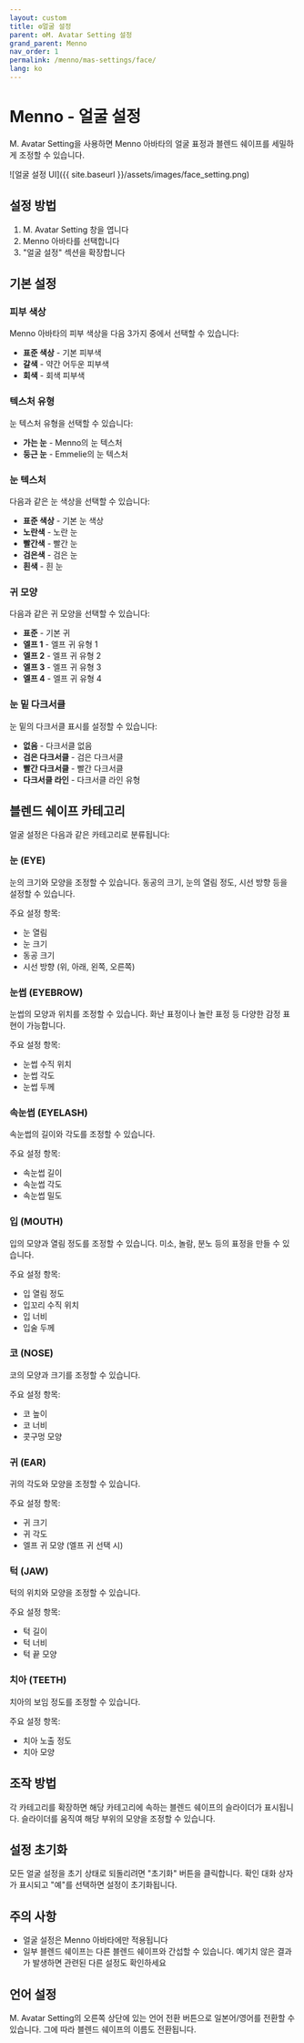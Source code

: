 ```yaml
---
layout: custom
title: ⚙️얼굴 설정
parent: ⚙️M. Avatar Setting 설정
grand_parent: Menno
nav_order: 1
permalink: /menno/mas-settings/face/
lang: ko
---
```


# Menno - 얼굴 설정

M. Avatar Setting을 사용하면 Menno 아바타의 얼굴 표정과 블렌드 쉐이프를 세밀하게 조정할 수 있습니다.

![얼굴 설정 UI]({{ site.baseurl }}/assets/images/face_setting.png)

## 설정 방법

1. M. Avatar Setting 창을 엽니다
2. Menno 아바타를 선택합니다
3. "얼굴 설정" 섹션을 확장합니다

## 기본 설정

### 피부 색상
Menno 아바타의 피부 색상을 다음 3가지 중에서 선택할 수 있습니다:
- **표준 색상** - 기본 피부색
- **갈색** - 약간 어두운 피부색
- **회색** - 회색 피부색

### 텍스처 유형
눈 텍스처 유형을 선택할 수 있습니다:
- **가는 눈** - Menno의 눈 텍스처
- **둥근 눈** - Emmelie의 눈 텍스처

### 눈 텍스처
다음과 같은 눈 색상을 선택할 수 있습니다:
- **표준 색상** - 기본 눈 색상
- **노란색** - 노란 눈
- **빨간색** - 빨간 눈
- **검은색** - 검은 눈
- **흰색** - 흰 눈

### 귀 모양
다음과 같은 귀 모양을 선택할 수 있습니다:
- **표준** - 기본 귀
- **엘프 1** - 엘프 귀 유형 1
- **엘프 2** - 엘프 귀 유형 2
- **엘프 3** - 엘프 귀 유형 3
- **엘프 4** - 엘프 귀 유형 4

### 눈 밑 다크서클
눈 밑의 다크서클 표시를 설정할 수 있습니다:
- **없음** - 다크서클 없음
- **검은 다크서클** - 검은 다크서클
- **빨간 다크서클** - 빨간 다크서클
- **다크서클 라인** - 다크서클 라인 유형

## 블렌드 쉐이프 카테고리

얼굴 설정은 다음과 같은 카테고리로 분류됩니다:

### 눈 (EYE)
눈의 크기와 모양을 조정할 수 있습니다. 동공의 크기, 눈의 열림 정도, 시선 방향 등을 설정할 수 있습니다.

주요 설정 항목:
- 눈 열림
- 눈 크기
- 동공 크기
- 시선 방향 (위, 아래, 왼쪽, 오른쪽)

### 눈썹 (EYEBROW)
눈썹의 모양과 위치를 조정할 수 있습니다. 화난 표정이나 놀란 표정 등 다양한 감정 표현이 가능합니다.

주요 설정 항목:
- 눈썹 수직 위치
- 눈썹 각도
- 눈썹 두께

### 속눈썹 (EYELASH)
속눈썹의 길이와 각도를 조정할 수 있습니다.

주요 설정 항목:
- 속눈썹 길이
- 속눈썹 각도
- 속눈썹 밀도

### 입 (MOUTH)
입의 모양과 열림 정도를 조정할 수 있습니다. 미소, 놀람, 분노 등의 표정을 만들 수 있습니다.

주요 설정 항목:
- 입 열림 정도
- 입꼬리 수직 위치
- 입 너비
- 입술 두께

### 코 (NOSE)
코의 모양과 크기를 조정할 수 있습니다.

주요 설정 항목:
- 코 높이
- 코 너비
- 콧구멍 모양

### 귀 (EAR)
귀의 각도와 모양을 조정할 수 있습니다.

주요 설정 항목:
- 귀 크기
- 귀 각도
- 엘프 귀 모양 (엘프 귀 선택 시)

### 턱 (JAW)
턱의 위치와 모양을 조정할 수 있습니다.

주요 설정 항목:
- 턱 길이
- 턱 너비
- 턱 끝 모양

### 치아 (TEETH)
치아의 보임 정도를 조정할 수 있습니다.

주요 설정 항목:
- 치아 노출 정도
- 치아 모양

## 조작 방법

각 카테고리를 확장하면 해당 카테고리에 속하는 블렌드 쉐이프의 슬라이더가 표시됩니다. 슬라이더를 움직여 해당 부위의 모양을 조정할 수 있습니다.

## 설정 초기화

모든 얼굴 설정을 초기 상태로 되돌리려면 "초기화" 버튼을 클릭합니다. 확인 대화 상자가 표시되고 "예"를 선택하면 설정이 초기화됩니다.

## 주의 사항

* 얼굴 설정은 Menno 아바타에만 적용됩니다
* 일부 블렌드 쉐이프는 다른 블렌드 쉐이프와 간섭할 수 있습니다. 예기치 않은 결과가 발생하면 관련된 다른 설정도 확인하세요

## 언어 설정

M. Avatar Setting의 오른쪽 상단에 있는 언어 전환 버튼으로 일본어/영어를 전환할 수 있습니다. 그에 따라 블렌드 쉐이프의 이름도 전환됩니다. 